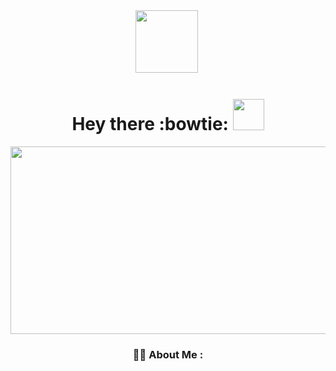 <div id="header" align="center">
  <img src="https://user-images.githubusercontent.com/74038190/212748830-4c709398-a386-4761-84d7-9e10b98fbe6e.gif" width="100"/>

<img src="https://komarev.com/ghpvc/?username=your-github-username&style=flat-square&color=blue" alt=""/>

<h1>
  Hey there :bowtie:
  <img src="https://media.giphy.com/media/hvRJCLFzcasrR4ia7z/giphy.gif" width="50px"/>
</h1>

<div align="center">
  <img src="https://user-images.githubusercontent.com/74038190/212750155-3ceddfbd-19d3-40a3-87af-8d329c8323c4.gif" width="600" height="300"/>
</div>



        
### :man_technologist: About Me :
</div>
    



    

